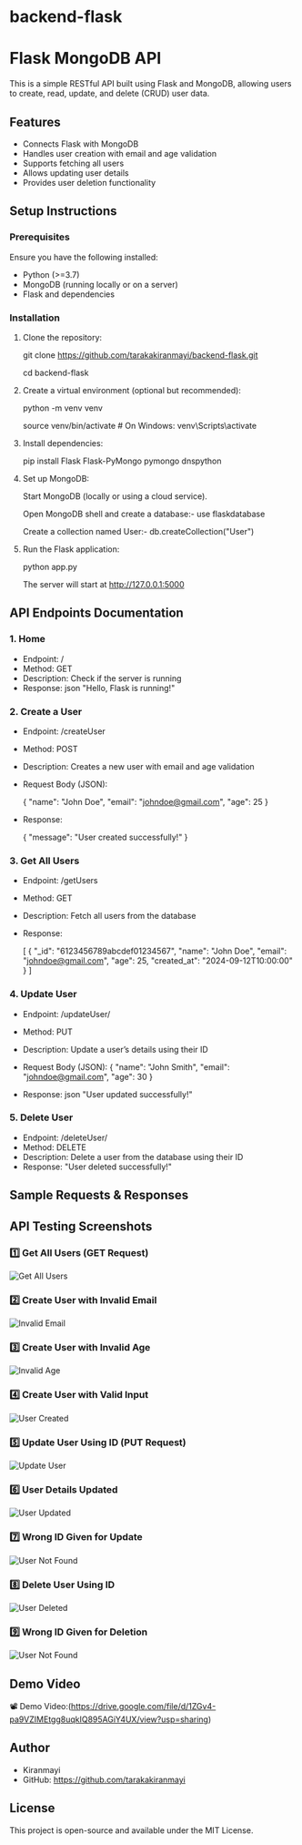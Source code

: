 # backend-flask
# Flask MongoDB API

This is a simple RESTful API built using Flask and MongoDB, allowing users to create, read, update, and delete (CRUD) user data.

## Features
- Connects Flask with MongoDB
- Handles user creation with email and age validation
- Supports fetching all users
- Allows updating user details
- Provides user deletion functionality

## Setup Instructions

### Prerequisites
Ensure you have the following installed:
- Python (>=3.7)
- MongoDB (running locally or on a server)
- Flask and dependencies

### Installation
1. Clone the repository:
   
   git clone https://github.com/tarakakiranmayi/backend-flask.git
   
   cd backend-flask
   

3. Create a virtual environment (optional but recommended):
   
   python -m venv venv
   
   source venv/bin/activate  # On Windows: venv\Scripts\activate
   

5. Install dependencies:
   
   pip install Flask Flask-PyMongo pymongo dnspython


6. Set up MongoDB:

   Start MongoDB (locally or using a cloud service).
   
   Open MongoDB shell and create a database:- use flaskdatabase
   
   Create a collection named User:- db.createCollection("User")

7. Run the Flask application:
   
   python app.py
   
   The server will start at http://127.0.0.1:5000



## API Endpoints Documentation

### 1. Home
- Endpoint: /
- Method: GET
- Description: Check if the server is running
- Response:
  json
  "Hello, Flask is running!"
  

### 2. Create a User
- Endpoint: /createUser
- Method: POST
- Description: Creates a new user with email and age validation
- Request Body (JSON):
  
  {
    "name": "John Doe",
    "email": "johndoe@gmail.com",
    "age": 25
  }
  
- Response:

  { "message": "User created successfully!" }
  

### 3. Get All Users
- Endpoint: /getUsers
- Method: GET
- Description: Fetch all users from the database
- Response:

  [
    {
      "_id": "6123456789abcdef01234567",
      "name": "John Doe",
      "email": "johndoe@gmail.com",
      "age": 25,
      "created_at": "2024-09-12T10:00:00"
    }
  ]
  

### 4. Update User
- Endpoint: /updateUser/<id>
- Method: PUT
- Description: Update a user’s details using their ID
- Request Body (JSON):
  {
    "name": "John Smith",
     "email":  "johndoe@gmail.com",
    "age": 30
  }
  
- Response:
  json
  "User updated successfully!"
  

### 5. Delete User
- Endpoint: /deleteUser/<id>
- Method: DELETE
- Description: Delete a user from the database using their ID
- Response:
  "User deleted successfully!"
  
## Sample Requests & Responses


## 
## API Testing Screenshots

### 1️⃣ Get All Users (GET Request)
![Get All Users](image-1.png)

### 2️⃣ Create User with Invalid Email
![Invalid Email](image-2.png)

### 3️⃣ Create User with Invalid Age
![Invalid Age](image-3.png)

### 4️⃣ Create User with Valid Input
![User Created](image-4.png)

### 5️⃣ Update User Using ID (PUT Request)
![Update User](image-5.png)

### 6️⃣ User Details Updated
![User Updated](image-6.png)

### 7️⃣ Wrong ID Given for Update
![User Not Found](image-7.png)

### 8️⃣ Delete User Using ID
![User Deleted](image-8.png)

### 9️⃣ Wrong ID Given for Deletion
![User Not Found](image-9.png)

## Demo Video

📽️ Demo Video:(https://drive.google.com/file/d/1ZGv4-pa9VZIMEtgg8uqkIQ895AGiY4UX/view?usp=sharing)




## Author
- Kiranmayi
- GitHub: https://github.com/tarakakiranmayi

## License
This project is open-source and available under the MIT License.

